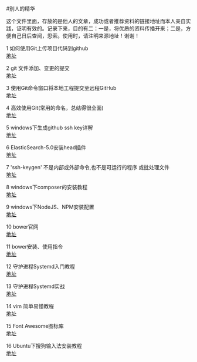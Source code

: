 #别人的精华

 这个文件里面，存放的是他人的文章，成功或者推荐资料的链接地址而本人亲自实践，证明有效的。记录下来，目的有二：一是，将优质的资料传播开来；二是，方便自己日后查阅，思索。使用时，请注明来源地址！谢谢！  

 1 如何使用Git上传项目代码到github  
 	[地址](http://blog.csdn.net/llf369477769/article/details/51917557 "地址来源")  

 2 git 文件添加、变更的提交  
 	[地址](http://blog.csdn.net/dazhi_100/article/details/38851733 "地址来源")  

 3 使用Git命令窗口将本地工程提交至远程GitHub  
 	[地址](http://www.cnblogs.com/leesf456/p/5169765.html "地址来源")  
 
 4 高效使用Git(常用的命名，总结得很全面)  
    [地址](http://strivingboy.github.io/blog/2015/06/17/git-doc/ "地址来源")  

 5 windows下生成github ssh key详解  
 	[地址](http://blog.csdn.net/tanzhengyu/article/details/51064380 "地址来源")  

 6 ElasticSearch-5.0安装head插件  
 	[地址](http://www.cnblogs.com/xuxy03/p/6039999.html "地址来源")  

 7 'ssh-keygen' 不是内部或外部命令,也不是可运行的程序 或批处理文件    
 	[地址](http://blog.csdn.net/zy_281870667/article/details/50443403 "地址来源") 

 8  windows下composer的安装教程    
 	[地址](http://blog.csdn.net/iloveyougirls/article/details/52333597 "地址来源")

 9  windows下NodeJS、NPM安装配置    
 	[地址](http://blog.csdn.net/cjagkp/article/details/52160823 "地址来源")    

 10  bower官网  
    [地址](https://bower.io/ "地址来源")   

 11  bower安装、使用指令   
    [地址](http://www.jianshu.com/p/d9e46b5a8f80 "地址来源")    

 12  守护进程Systemd入门教程  
    [地址](http://www.ruanyifeng.com/blog/2016/03/systemd-tutorial-commands.html "地址来源")     

 13  守护进程Systemd实战  
    [地址](http://www.ruanyifeng.com/blog/2016/03/systemd-tutorial-part-two.html "地址来源")     

 14  vim 简单易懂教程  
    [地址](http://www.cnblogs.com/lijia0511/p/5644566.html "地址来源")                         

 15  Font Awesome图标库  
 	[地址](https://www.thinkcmf.com/font/search.html "地址来源") 

 16  Ubuntu下搜狗输入法安装教程  
 	[地址](https://jingyan.baidu.com/article/08b6a591cb06f114a8092209.html "地址来源") 
 	 